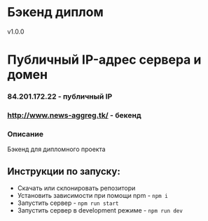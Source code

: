 # Бэкенд диплом
 v1.0.0

# Публичный IP-адрес сервера и домен
### 84.201.172.22 - публичный IP
### http://www.news-aggreg.tk/ - бекенд

### Описание
Бэкенд для дипломного проекта 

## Инструкции по запуску:
- Скачать или склонировать репозитори
- Установить зависимости при помощи npm - `npm i`
- Запустить сервер - `npm run start`
- Запустить сервер в development режиме - `npm run dev`
